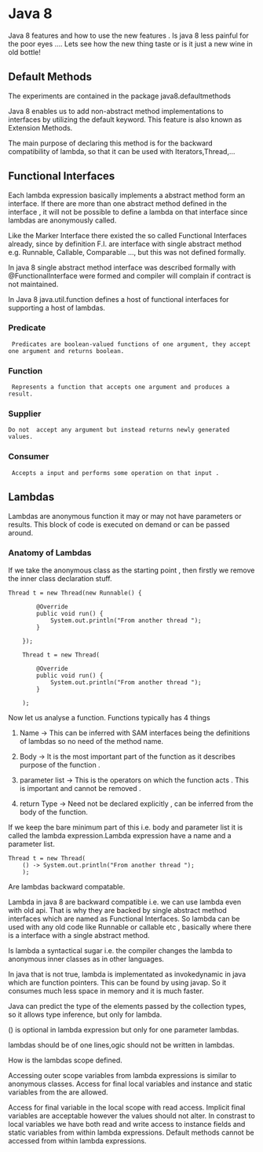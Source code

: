 # Java 8

Java 8 features and how to use the new features . Is java 8 less painful for the poor eyes .... Lets see how the new thing taste 
or is it just a new wine in old bottle!

## Default Methods

The experiments are contained in the package java8.defaultmethods

Java 8 enables us to add non-abstract method implementations to interfaces by utilizing the default keyword. This feature is also known as Extension Methods.

The main purpose of declaring this method is for the backward compatibility of lambda, so that it can be used with Iterators,Thread,...

## Functional Interfaces

Each lambda expression basically implements a abstract method form an interface. If there are more than one abstract method defined in the interface , it will not be possible to define a lambda on that interface since lambdas are anonymously called. 

Like the Marker Interface there existed the so called Functional Interfaces already, since by definition F.I. are interface with single abstract method e.g. Runnable, Callable, Comparable ..., but this was not defined formally.

In java 8 single abstract method interface was described formally with @FunctionalInterface were formed and compiler will complain if contract is not maintained.

In Java 8 java.util.function defines a host of functional interfaces for supporting a host of lambdas. 
### Predicate
	 Predicates are boolean-valued functions of one argument, they accept one argument and returns boolean.
### Function
	 Represents a function that accepts one argument and produces a result.  
### Supplier
	Do not  accept any argument but instead returns newly generated values.
### Consumer
	 Accepts a input and performs some operation on that input .


## Lambdas

Lambdas are anonymous function it may or may not have parameters or results. This block of code is executed on demand or can be passed around. 

### Anatomy of Lambdas

If we take the anonymous class as the starting point , then firstly we remove the inner class declaration stuff. 

	Thread t = new Thread(new Runnable() {

			@Override
			public void run() {
				System.out.println("From another thread ");
			}

		});
		
		Thread t = new Thread(

			@Override
			public void run() {
				System.out.println("From another thread ");
			}

		);
		
Now let us analyse a function. Functions typically has 4 things 

1. Name  -> This can be inferred with SAM interfaces being the definitions of lambdas so no need of the method name. 

2. Body -> It is the most important part of the function as it describes purpose of the function .

3. parameter list -> This is the operators on which the function acts . This is important and cannot be removed .

4. return Type -> Need not be declared explicitly , can be inferred from the body of the function.

If we keep the bare minimum part of this i.e. body and parameter list it is called the lambda expression.Lambda expression have a name and a parameter list.

	Thread t = new Thread(
		() -> System.out.println("From another thread ");
		);
		
Are lambdas backward compatable.

Lambda in java 8 are backward compatible i.e. we can use lambda even with old api.
That is why they are backed by single abstract method interfaces which are named as Functional Interfaces. So lambda can be used with any old code like Runnable or callable etc , basically where there is a interface with a single abstract method.

Is lambda a syntactical sugar i.e. the compiler changes the lambda to anonymous inner classes as in other languages.

In java that is not true, lambda is implementated as invokedynamic in java which are function pointers. This can be found by using javap. So it consumes much less space in 
memory and it is much faster.

Java can predict the type of the elements passed by the collection types, so it allows 
type inference, but only for lambda.

() is optional in lambda expression but only for one parameter lambdas.

lambdas should be of one lines,ogic should not be written in lambdas.

How is the lambdas scope defined.

Accessing outer scope variables from lambda expressions is  similar to anonymous classes. Access for final local variables and  instance and static variables from the  are allowed.

Access for final variable in the local scope with read access. Implicit final variables are acceptable however the values should not alter.
In constrast to local variables we have both read and write access to instance
fields and static variables from within lambda expressions. 
Default methods cannot be accessed from within lambda expressions.



		
